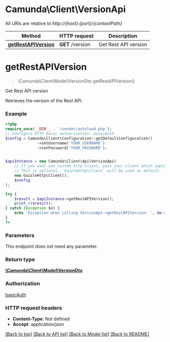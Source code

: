 # Camunda\Client\VersionApi

All URIs are relative to *http://{host}:{port}/{contextPath}*

Method | HTTP request | Description
------------- | ------------- | -------------
[**getRestAPIVersion**](VersionApi.md#getrestapiversion) | **GET** /version | Get Rest API version

# **getRestAPIVersion**
> \Camunda\Client\Model\VersionDto getRestAPIVersion()

Get Rest API version

Retrieves the version of the Rest API.

### Example
```php
<?php
require_once(__DIR__ . '/vendor/autoload.php');
// Configure HTTP basic authorization: basicAuth
$config = Camunda\Client\Configuration::getDefaultConfiguration()
              ->setUsername('YOUR_USERNAME')
              ->setPassword('YOUR_PASSWORD');


$apiInstance = new Camunda\Client\Api\VersionApi(
    // If you want use custom http client, pass your client which implements `GuzzleHttp\ClientInterface`.
    // This is optional, `GuzzleHttp\Client` will be used as default.
    new GuzzleHttp\Client(),
    $config
);

try {
    $result = $apiInstance->getRestAPIVersion();
    print_r($result);
} catch (Exception $e) {
    echo 'Exception when calling VersionApi->getRestAPIVersion: ', $e->getMessage(), PHP_EOL;
}
?>
```

### Parameters
This endpoint does not need any parameter.

### Return type

[**\Camunda\Client\Model\VersionDto**](../Model/VersionDto.md)

### Authorization

[basicAuth](../../README.md#basicAuth)

### HTTP request headers

 - **Content-Type**: Not defined
 - **Accept**: application/json

[[Back to top]](#) [[Back to API list]](../../README.md#documentation-for-api-endpoints) [[Back to Model list]](../../README.md#documentation-for-models) [[Back to README]](../../README.md)

